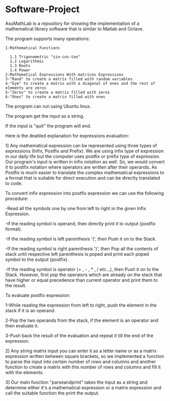 # Software-Project

AsuMathLab is a repository for showing the implementation of a mathematical library software that is similar to Matlab and Octave.

The program supports many operations:

	1-Mathematical Functions 
	
      1.1 Trigonometric "sin-cos-tan"
      1.2 Logarithmic
      1.3 Roots
      1.4 Power
	2-Mathematical Expressions With matrices Expressions
	3-"Rand" to create a matrix filled with random variables
	4-"Eye" to create a matrix with a diagonal of ones and the rest of elements are zeros
	5-"Zeros" to create a matrix filled with zeros
	6-"Ones" to create a matrix filled with ones
  
The program can run using Ubuntu linux.

The program get the input as a string.


If the input is "quit" the program will end.

Here is the deatiled explanation for expressions evaluation:

1] Any mathematical expression can be represented using three types of expressions (Infix, Postfix and Prefix).
We are using infix type of expression in our daily life but the computer uses postfix or prefix type of expression.
 Our program's input is written in infix notation as well.
So, we would convert it to postfix notation where operators are written after their operands.
As Postfix is much easier to translate the complex mathematical expressions to a format that is suitable for direct execution and can be direclty translated to code.

To convert infix expression into postfix expression we can use the following procedure:

-Read all the symbols one by one from left to right in the given Infix Expression.

-If the reading symbol is operand, then directly print it to output (postfix format).

-If the reading symbol is left parenthesis '(', then Push it on to the Stack.

-If the reading symbol is right parenthesis ')', then Pop all the contents of stack until respective left parenthesis is poped and print each poped symbol to the output (postfix).

-If the reading symbol is operator (+ , - , * , / etc..,), then Push it on to the Stack. However, first pop the operators which are already on the stack that have higher or equal precedence than current operator and print them to the result.


To evaluate postfix expression:

1-While reading the expression from left to right, push the element in the stack if it is an operand.

2-Pop the two operands from the stack, if the element is an operator and then evaluate it.

3-Push back the result of the evaluation and repeat it till the end of the expression.

2] Any string matrix input you can enter it as a letter name or as a matrix expression written between square brackets, so we implemented a function to parse the input into certain number of rows and columns and another function to create a matrix with this number of rows and columns and fill it with the elements.


3] Our main function "parseandprint" takes the input as a string and determine either it's a mathematical expression or a matrix expression and call the suitable function the print the output.


